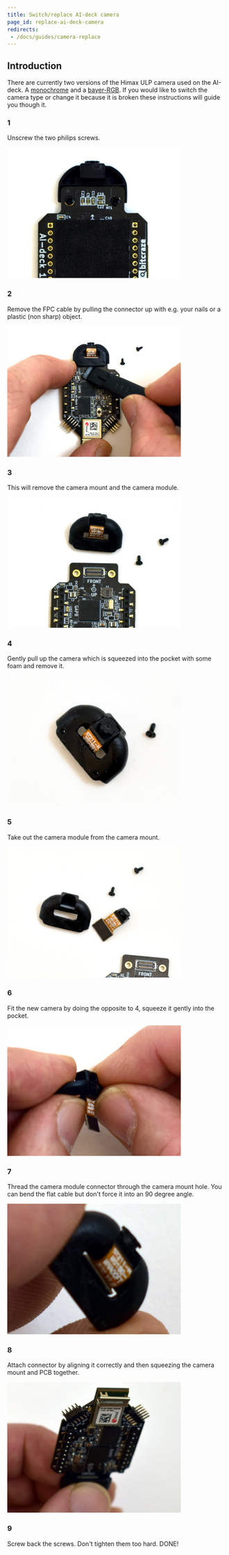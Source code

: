 ```yaml
---
title: Switch/replace AI-deck camera
page_id: replace-ai-deck-camera
redirects:
 - /docs/guides/camera-replace
---
```


## Introduction
There are currently two versions of the Himax ULP camera used on the AI-deck. A [monochrome](https://store.bitcraze.io/collections/accessories/products/ai-deck-monocrome-camera-module) and a [bayer-RGB](https://store.bitcraze.io/collections/accessories/products/copy-of-ai-deck-color-camera-module). If you would like to switch the camera type or change it because it is broken these instructions will guide you though it.

### 1
Unscrew the two philips screws.

![Unscrew the two philips screws](/docs/images/replace-camera/1-un-screw-400px.jpg)

### 2
Remove the FPC cable by pulling the connector up with e.g. your nails or a plastic (non sharp) object.

![Remove the FPC cable](/docs/images/replace-camera/2-remove-connection-400px.jpg)

### 3
This will remove the camera mount and the camera module.

![Camera module removed](/docs/images/replace-camera/3-camera-mount-removed-400px.jpg)

### 4
Gently pull up the camera which is squeezed into the pocket with some foam and remove it.

![Pull up camera](/docs/images/replace-camera/4-pull-up-camera-400px.jpg)

### 5
Take out the camera module from the camera mount.

![Take out camera](/docs/images/replace-camera/5-camera-removed-400px.jpg)

### 6
Fit the new camera by doing the opposite to 4, squeeze it gently into the pocket.

![Fit new camera module](/docs/images/replace-camera/6-fit-new-camera-400px.jpg)

### 7
Thread the camera module connector through the camera mount hole. You can bend the flat cable but don't force it into an 90 degree angle.

![Thread camera module](/docs/images/replace-camera/7-fit-connector-in-hole-400px.jpg)

### 8
Attach connector by aligning it correctly and then squeezing the camera mount and PCB together.

![Attach connector](/docs/images/replace-camera/8-push-and-attach-connector-400px.jpg)

### 9
Screw back the screws. Don't tighten them too hard. DONE!

